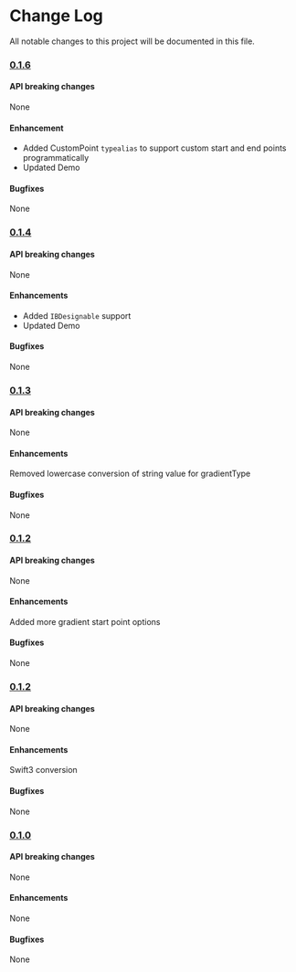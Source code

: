 # Change Log
All notable changes to this project will be documented in this file.

### [0.1.6](https://github.com/gkye/ComplimentaryGradientView/releases/tag/0.1.6)

#### API breaking changes
None
#### Enhancement
* Added CustomPoint `typealias` to support custom start and end points programmatically
* Updated Demo
#### Bugfixes
None


### [0.1.4](https://github.com/gkye/ComplimentaryGradientView/releases/tag/0.1.4)

#### API breaking changes
None
#### Enhancements
* Added `IBDesignable` support
* Updated Demo
#### Bugfixes
None

### [0.1.3](https://github.com/gkye/ComplimentaryGradientView/releases/tag/0.1.3)

#### API breaking changes
None
#### Enhancements
Removed lowercase conversion of string value for gradientType
#### Bugfixes
None

### [0.1.2](https://github.com/gkye/ComplimentaryGradientView/releases/tag/0.1.2)

#### API breaking changes
None
#### Enhancements
Added more gradient start point options
#### Bugfixes
None

### [0.1.2](https://github.com/gkye/ComplimentaryGradientView/releases/tag/0.1.2)

#### API breaking changes
None
#### Enhancements
Swift3 conversion
#### Bugfixes
None


### [0.1.0](https://github.com/gkye/ComplimentaryGradientView/releases/tag/0.1.0)

#### API breaking changes
None
#### Enhancements
None
#### Bugfixes
None


